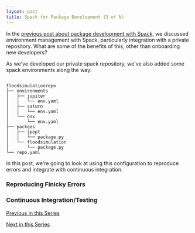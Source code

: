 ```yaml
---
layout: post
title: Spack for Package Development (3 of N)
---
```


In the [previous post about package development with Spack](/Spack-Development-2), we discussed environment management with Spack, particularly integration with a private repository.
What are some of the benefits of this, other than onboarding new developers?

As we've developed our private spack repository, we've also added some spack environments along the way:

```

floodsimulationrepo
├── environments
│   ├── jupiter
│   │   └── env.yaml
│   ├── saturn
│   │   └── env.yaml
│   └── osx
│       └── env.yaml
├── packges
│   ├── ipopt
│   │   └── package.py
│   └── floodsimulation
│       └── package.py
└── repo.yaml

```

In this post, we're going to look at using this configuration to reproduce errors and integrate with continuous integration.

### Reproducing Finicky Errors


### Continuous Integration/Testing


[Previous in this Series](/Spack-Development-2)

[Next in this Series](/Spack-Development-4)
